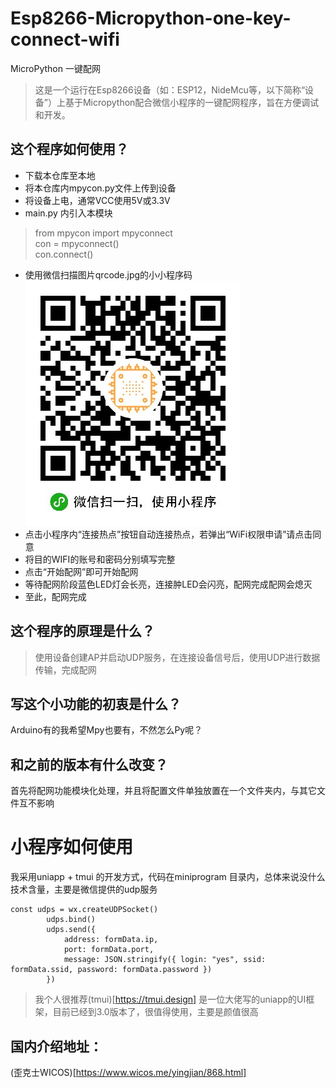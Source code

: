 # Esp8266-Micropython-one-key-connect-wifi
MicroPython 一键配网
> 这是一个运行在Esp8266设备（如：ESP12，NideMcu等，以下简称“设备”）上基于Micropython配合微信小程序的一键配网程序，旨在方便调试和开发。
## 这个程序如何使用？
- 下载本仓库至本地
- 将本仓库内mpycon.py文件上传到设备
- 将设备上电，通常VCC使用5V或3.3V
- main.py 内引入本模块
> from mpycon import mpyconnect  
> con = mpyconnect()  
> con.connect()  
- 使用微信扫描图片qrcode.jpg的小小程序码
![image](https://github.com/Pidbid/Esp8266-Micropython-one-key-connect-wifi/blob/master/qrcode.jpg)
- 点击小程序内“连接热点”按钮自动连接热点，若弹出“WiFi权限申请”请点击同意
- 将目的WIFI的账号和密码分别填写完整
- 点击“开始配网”即可开始配网
- 等待配网阶段蓝色LED灯会长亮，连接肿LED会闪亮，配网完成配网会熄灭
- 至此，配网完成
## 这个程序的原理是什么？
> 使用设备创建AP并启动UDP服务，在连接设备信号后，使用UDP进行数据传输，完成配网
## 写这个小功能的初衷是什么？
Arduino有的我希望Mpy也要有，不然怎么Py呢？
## 和之前的版本有什么改变？
首先将配网功能模块化处理，并且将配置文件单独放置在一个文件夹内，与其它文件互不影响  

# 小程序如何使用

我采用uniapp + tmui 的开发方式，代码在miniprogram 目录内，总体来说没什么技术含量，主要是微信提供的udp服务

```
const udps = wx.createUDPSocket()
		udps.bind()
		udps.send({
			address: formData.ip,
			port: formData.port,
			message: JSON.stringify({ login: "yes", ssid: formData.ssid, password: formData.password })
		})
```

> 我个人很推荐(tmui)[https://tmui.design] 是一位大佬写的uniapp的UI框架，目前已经到3.0版本了，很值得使用，主要是颜值很高

## 国内介绍地址：
(歪克士WICOS)[https://www.wicos.me/yingjian/868.html]